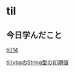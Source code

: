 # til

## 今日学んだこと

[til/14](https://github.com/tokiohamamatsu/til/blob/master/%E6%B4%BB%E5%8B%95%E8%A8%98%E9%8C%B2/2021/07/14.md)

[til/vbaのString型の初期値](https://github.com/tokiohamamatsu/til/blob/master/vba/vba%E3%81%AEString%E5%9E%8B%E3%81%AE%E5%88%9D%E6%9C%9F%E5%80%A4.md)